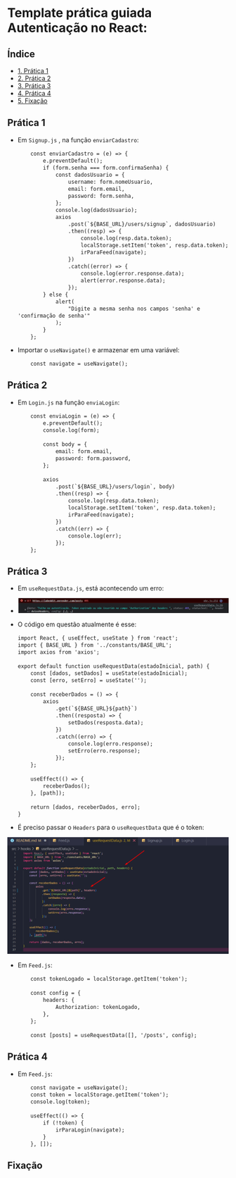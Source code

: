 # Template prática guiada Autenticação no React:

## Índice

-   [1. Prática 1](#prática-1)
-   [2. Prática 2](#prática-2)
-   [3. Prática 3](#prática-3)
-   [4. Prática 4](#prática-4)
-   [5. Fixação](#fixação)

## Prática 1

-   Em `Signup.js` , na função `enviarCadastro`:

    ```
        const enviarCadastro = (e) => {
            e.preventDefault();
            if (form.senha === form.confirmaSenha) {
                const dadosUsuario = {
                    username: form.nomeUsuario,
                    email: form.email,
                    password: form.senha,
                };
                console.log(dadosUsuario);
                axios
                    .post(`${BASE_URL}/users/signup`, dadosUsuario)
                    .then((resp) => {
                        console.log(resp.data.token);
                        localStorage.setItem('token', resp.data.token);
                        irParaFeed(navigate);
                    })
                    .catch((error) => {
                        console.log(error.response.data);
                        alert(error.response.data);
                    });
            } else {
                alert(
                    "Digite a mesma senha nos campos 'senha' e 'confirmação de senha'"
                );
            }
        };
    ```

-   Importar o `useNavigate()` e armazenar em uma variável:

    ```
        const navigate = useNavigate();
    ```

## Prática 2

-   Em `Login.js` na função `enviaLogin`:

    ```
        const enviaLogin = (e) => {
            e.preventDefault();
            console.log(form);

            const body = {
                email: form.email,
                password: form.password,
            };

            axios
                .post(`${BASE_URL}/users/login`, body)
                .then((resp) => {
                    console.log(resp.data.token);
                    localStorage.setItem('token', resp.data.token);
                    irParaFeed(navigate);
                })
                .catch((err) => {
                    console.log(err);
                });
        };
    ```

## Prática 3

-   Em `useRequestData.js`, está acontecendo um erro:

-   ![Alt text](image.png)

-   O código em questão atualmente é esse:

    ```
    import React, { useEffect, useState } from 'react';
    import { BASE_URL } from '../constants/BASE_URL';
    import axios from 'axios';

    export default function useRequestData(estadoInicial, path) {
        const [dados, setDados] = useState(estadoInicial);
        const [erro, setErro] = useState('');

        const receberDados = () => {
            axios
                .get(`${BASE_URL}${path}`)
                .then((resposta) => {
                    setDados(resposta.data);
                })
                .catch((erro) => {
                    console.log(erro.response);
                    setErro(erro.response);
                });
        };

        useEffect(() => {
            receberDados();
        }, [path]);

        return [dados, receberDados, erro];
    }

    ```

-   É preciso passar o `Headers` para o `useRequestData` que é o token:

![Alt text](image-1.png)

-   Em `Feed.js`:

    ```
        const tokenLogado = localStorage.getItem('token');

        const config = {
            headers: {
                Authorization: tokenLogado,
            },
        };

        const [posts] = useRequestData([], '/posts', config);
    ```

## Prática 4

-   Em `Feed.js`:

    ```
        const navigate = useNavigate();
        const token = localStorage.getItem('token');
        console.log(token);

        useEffect(() => {
            if (!token) {
                irParaLogin(navigate);
            }
        }, []);
    ```

## Fixação
